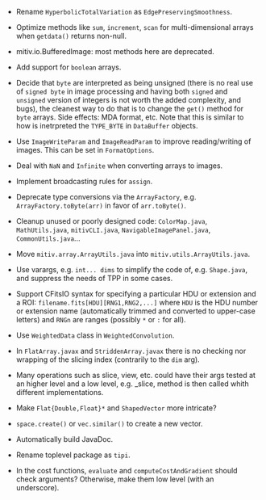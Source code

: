 * Rename `HyperbolicTotalVariation` as `EdgePreservingSmoothness`.

* Optimize methods like `sum`, `increment`, `scan` for multi-dimensional arrays
  when `getdata()` returns non-null.

* mitiv.io.BufferedImage: most methods here are deprecated.

* Add support for `boolean` arrays.

* Decide that `byte` are interpreted as being unsigned (there is no real use of
  `signed byte` in image processing and having both `signed` and `unsigned`
  version of integers is not worth the added complexity, and bugs), the
  cleanest way to do that is to change the `get()` method for `byte` arrays.
  Side effects: MDA format, etc.  Note that this is similar to how is
  inetrpreted the `TYPE_BYTE` in `DataBuffer` objects.

* Use `ImageWriteParam` and `ImageReadParam` to improve reading/writing of
  images.  This can be set in `FormatOptions`.

* Deal with `NaN` and `Infinite` when converting arrays to images.

* Implement broadcasting rules for `assign`.

* Deprecate type conversions via the `ArrayFactory`,
  e.g. `ArrayFactory.toByte(arr)` in favor of `arr.toByte()`.

* Cleanup unused or poorly designed code: `ColorMap.java`, `MathUtils.java`,
  `mitivCLI.java`, `NavigableImagePanel.java`, `CommonUtils.java`...

* Move `mitiv.array.ArrayUtils.java` into `mitiv.utils.ArrayUtils.java`.

* Use varargs, e.g. `int... dims` to simplify the code of, e.g. `Shape.java`,
  and suppress the needs of TPP in some cases.

* Support CFitsIO syntax for specifying a particular HDU or extension and a
  ROI: `filename.fits[HDU][RNG1,RNG2,...]` where `HDU` is the HDU number or
  extension name (automatically trimmed and converted to upper-case letters)
  and `RNGn` are ranges (possibly `*` or `:` for all).

* Use `WeightedData` class in `WeightedConvolution`.

* In `FlatArray.javax` and `StriddenArray.javax` there is no checking nor
  wrapping of the slicing index (contrarily to the `dim` arg).

* Many operations such as slice, view, etc. could have their args tested at an
  higher level and a low level, e.g. _slice, method is then called whith
  different implementations.

* Make `Flat{Double,Float}*` and `ShapedVector` more intricate?

* `space.create()` or `vec.similar()` to create a new vector.

* Automatically build JavaDoc.

* Rename toplevel package as `tipi`.

* In the cost functions, `evaluate` and `computeCostAndGradient` should check
  arguments?  Otherwise, make them low level (with an underscore).
